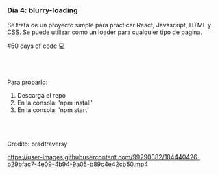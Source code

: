 ### Dia 4: blurry-loading

Se trata de un proyecto simple para practicar React, Javascript, HTML y CSS. Se puede utilizar como un loader para cualquier tipo de pagina.


#50 days of code 💻

<br></br>

Para probarlo:
1. Descargá el repo
2. En la consola: 'npm install'
3. En la consola: 'npm start'


<br></br>

Credito: bradtraversy

https://user-images.githubusercontent.com/99290382/184440426-b29bfac7-4e09-4b94-9a05-b89c4e42cb50.mp4

